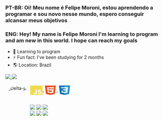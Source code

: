### PT-BR: Oi! Meu nome é Felipe Moroni, estou aprendendo a programar e sou novo nesse mundo, espero conseguir alcansar meus objetivos
### ENG: Hey! My name is Felipe Moroni I'm learning to program and am new in this world. I hope can reach my goals
- 🤖 Learning to program
- ⚡ Fun fact: I've been studying for 2 months
- 🌎 Location: Brazil
<div align="left">
  <a href="https://github.com/Grammer-Delta">
  <img height="180em" src="https://github-readme-stats.vercel.app/api?username=Grammer-Delta&show_icons=true&theme=white&include_all_commits=true&count_private=true"/>
  <img height="180em" src="https://github-readme-stats.vercel.app/api/top-langs/?username=Grammer-Delta&layout=compact&langs_count=7&theme=white"/>
</div>

<div style="display: inline_block"><br>
  <img align="center" alt="Delta-Js" height="30" width="40" src="https://raw.githubusercontent.com/devicons/devicon/master/icons/javascript/javascript-plain.svg">
  <img align="center" alt="Delta-HTML" height="30" width="40" src="https://raw.githubusercontent.com/devicons/devicon/master/icons/html5/html5-original.svg">
  <img align="center" alt="Delta-CSS" height="30" width="40" src="https://raw.githubusercontent.com/devicons/devicon/master/icons/css3/css3-original.svg"> 
  <img align="left" alt="Delta-pic" height="150" style="border-radius:50px;" src="https://cdn.discordapp.com/attachments/699092306447433743/1019599377553162300/download.png">
</div>

##

<div> 
  <a href="https://www.youtube.com/channel/UCPO4arxepDDbYHTuugm4McQ" target="_blank"><img src="https://img.shields.io/badge/YouTube-FF0000?style=for-the-badge&logo=youtube&logoColor=white" target="_blank"></a>
  <a href = "mailto:felipemoronicruz@gmail.com"><img src="https://img.shields.io/badge/-Gmail-%23333?style=for-the-badge&logo=gmail&logoColor=white" target="_blank"></a>
  <a href = "https://twitter.com/Deltinha14" target="_blank"> <img src="https://img.shields.io/badge/Twitter-1DA1F2?style=for-the-badge&logo=twitter&logoColor=white" target="_blank"></a>
  </div>
 <div><a href= "https://steamcommunity.com/profiles/76561198194929491/" target="_blank"> <img src="https://img.shields.io/badge/Steam-000000?style=for-the-badge&logo=steam&logoColor=white" target="_blank"></a> 
 <a href= "https://codepen.io/nomori-slv" target="_blank"> <img src="https://img.shields.io/badge/Codepen-000000?style=for-the-badge&logo=codepen&logoColor=white"></a>
 <a href= "https://www.linkedin.com/in/delta-undefined-94b402250/" target="_blank"> <img src="https://img.shields.io/badge/LinkedIn-0077B5?style=for-the-badge&logo=linkedin&logoColor=white" target="_blank"></a> 
 </div>
